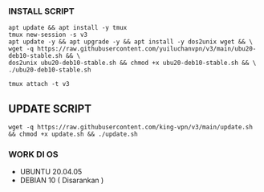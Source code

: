 ### INSTALL SCRIPT 
```
apt update && apt install -y tmux
tmux new-session -s v3
apt update -y && apt upgrade -y && apt install -y dos2unix wget && \
wget -q https://raw.githubusercontent.com/yuiluchanvpn/v3/main/ubu20-deb10-stable.sh && \
dos2unix ubu20-deb10-stable.sh && chmod +x ubu20-deb10-stable.sh && \
./ubu20-deb10-stable.sh

```

```
tmux attach -t v3
```

## UPDATE SCRIPT
```
wget -q https://raw.githubusercontent.com/king-vpn/v3/main/update.sh && chmod +x update.sh && ./update.sh
```

### WORK DI OS
- UBUNTU 20.04.05
- DEBIAN 10 ( Disarankan )
